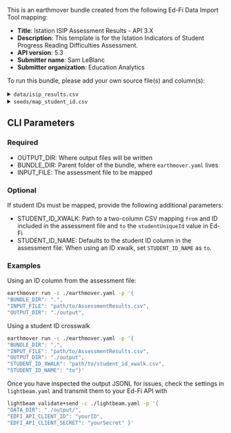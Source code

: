 This is an earthmover bundle created from the following Ed-Fi Data Import Tool mapping:
* **Title**: Istation ISIP Assessment Results - API 3.X
* **Description**: This template is for the Istation Indicators of Student Progress Reading Difficulties Assessment. 
* **API version**: 5.3
* **Submitter name**: Sam LeBlanc
* **Submitter organization**: Education Analytics

To run this bundle, please add your own source file(s) and column(s):
<details>
<summary><code>data/isip_results.csv</code></summary>
This is the CSV download of Istation student result data. Files include an entire school year of data, with a set of columns for each month.

</details>
<details>
<summary><code>seeds/map_student_id.csv</code></summary>

This is a [crosswalk file](https://en.wikipedia.org/wiki/Schema_crosswalk) for translating the student IDs in the assessment results CSV to student IDs in Ed-Fi (one may be a state ID and the other a local ID, for example). 

This file is **optional**. If the existing student IDs within the assessment file map to Ed-Fi's `studentUniqueId`, you can omit the crosswalk file.

If the student IDs in the file do not match Ed-Fi's `studentUniqueId`, see the CLI parameters section below.

Required columns:
   - `from`
   - `to`
</details>

## CLI Parameters

### Required
- OUTPUT_DIR: Where output files will be written
- BUNDLE_DIR: Parent folder of the bundle, where `earthmover.yaml` lives
- INPUT_FILE: The assessment file to be mapped

### Optional
If student IDs must be mapped, provide the following additional parameters:
- STUDENT_ID_XWALK: Path to a two-column CSV mapping `from` and ID included in the assessment file and `to` the `studentUniqueId` value in Ed-Fi
- STUDENT_ID_NAME: Defaults to the student ID column in the assessment file. When using an ID xwalk, set `STUDENT_ID_NAME` as `to`.

### Examples
Using an ID column from the assessment file:
```bash
earthmover run -c ./earthmover.yaml -p '{
"BUNDLE_DIR": ".",
"INPUT_FILE": "path/to/AssessmentResults.csv",
"OUTPUT_DIR": "./output",
```

Using a student ID crosswalk
```bash
earthmover run -c ./earthmover.yaml -p '{
"BUNDLE_DIR": ".",
"INPUT_FILE": "path/to/AssessmentResults.csv",
"OUTPUT_DIR": "./output",
"STUDENT_ID_XWALK": "path/to/student_id_xwalk.csv",
"STUDENT_ID_NAME": "to"}'
```

Once you have inspected the output JSONL for issues, check the settings in `lightbeam.yaml` and transmit them to your Ed-Fi API with
```bash
lightbeam validate+send -c ./lightbeam.yaml -p '{
"DATA_DIR": "./output/",
"EDFI_API_CLIENT_ID": "yourID",
"EDFI_API_CLIENT_SECRET": "yourSecret" }'
```